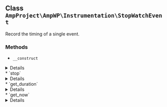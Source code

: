 ## Class `AmpProject\AmpWP\Instrumentation\StopWatchEvent`

Record the timing of a single event.

### Methods
* `__construct`

<details>

```php
public __construct()
```

StopWatchEvent constructor.


</details>
* `stop`

<details>

```php
public stop()
```

Stop the event.


</details>
* `get_duration`

<details>

```php
public get_duration()
```

Get the duration of the event in milliseconds.


</details>
* `get_now`

<details>

```php
private get_now()
```

Get the current time in milliseconds.


</details>

